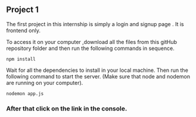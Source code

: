## Project 1

The first project in this internship is simply a login and signup page .
It is frontend only.

To access it on your computer ,download all the files from this gitHub repository folder and then run the following commands in sequence.

```
npm install
```

Wait for all the dependencies to install in your local machine.
Then run the following command to start the server.
(Make sure that node and nodemon are running on your computer).

```
nodemon app.js
```

### After that click on the link in the console.
